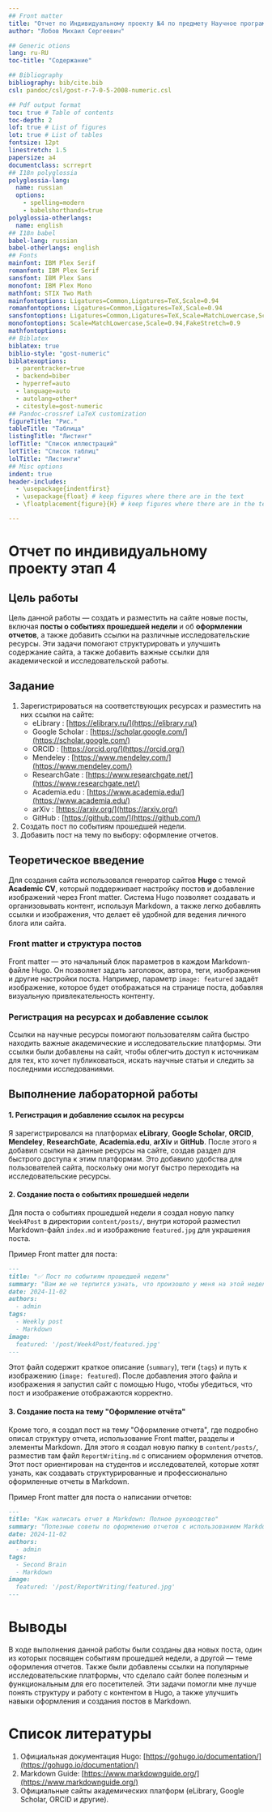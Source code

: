 ```yaml
---
## Front matter
title: "Отчет по Индивидуальному проекту №4 по предмету Научное программирование"
author: "Лобов Михаил Сергеевич"

## Generic otions
lang: ru-RU
toc-title: "Содержание"

## Bibliography
bibliography: bib/cite.bib
csl: pandoc/csl/gost-r-7-0-5-2008-numeric.csl

## Pdf output format
toc: true # Table of contents
toc-depth: 2
lof: true # List of figures
lot: true # List of tables
fontsize: 12pt
linestretch: 1.5
papersize: a4
documentclass: scrreprt
## I18n polyglossia
polyglossia-lang:
  name: russian
  options:
    - spelling=modern
    - babelshorthands=true
polyglossia-otherlangs:
  name: english
## I18n babel
babel-lang: russian
babel-otherlangs: english
## Fonts
mainfont: IBM Plex Serif
romanfont: IBM Plex Serif
sansfont: IBM Plex Sans
monofont: IBM Plex Mono
mathfont: STIX Two Math
mainfontoptions: Ligatures=Common,Ligatures=TeX,Scale=0.94
romanfontoptions: Ligatures=Common,Ligatures=TeX,Scale=0.94
sansfontoptions: Ligatures=Common,Ligatures=TeX,Scale=MatchLowercase,Scale=0.94
monofontoptions: Scale=MatchLowercase,Scale=0.94,FakeStretch=0.9
mathfontoptions:
## Biblatex
biblatex: true
biblio-style: "gost-numeric"
biblatexoptions:
  - parentracker=true
  - backend=biber
  - hyperref=auto
  - language=auto
  - autolang=other*
  - citestyle=gost-numeric
## Pandoc-crossref LaTeX customization
figureTitle: "Рис."
tableTitle: "Таблица"
listingTitle: "Листинг"
lofTitle: "Список иллюстраций"
lotTitle: "Список таблиц"
lolTitle: "Листинги"
## Misc options
indent: true
header-includes:
  - \usepackage{indentfirst}
  - \usepackage{float} # keep figures where there are in the text
  - \floatplacement{figure}{H} # keep figures where there are in the text

---
```


# Отчет по индивидуальному проекту этап 4

## Цель работы

Цель данной работы — создать и разместить на сайте новые посты, включая **посты о событиях прошедшей недели** и об **оформлении отчетов**, а также добавить ссылки на различные исследовательские ресурсы. Эти задачи помогают структурировать и улучшить содержание сайта, а также добавить важные ссылки для академической и исследовательской работы.

## Задание

1. Зарегистрироваться на соответствующих ресурсах и разместить на них ссылки на сайте:
   - eLibrary : [https://elibrary.ru/](https://elibrary.ru/)
   - Google Scholar : [https://scholar.google.com/](https://scholar.google.com/)
   - ORCID : [https://orcid.org/](https://orcid.org/)
   - Mendeley : [https://www.mendeley.com/](https://www.mendeley.com/)
   - ResearchGate : [https://www.researchgate.net/](https://www.researchgate.net/)
   - Academia.edu : [https://www.academia.edu/](https://www.academia.edu/)
   - arXiv : [https://arxiv.org/](https://arxiv.org/)
   - GitHub : [https://github.com/](https://github.com/)
2. Создать пост по событиям прошедшей недели.
3. Добавить пост на тему по выбору: оформление отчетов.

## Теоретическое введение

Для создания сайта использовался генератор сайтов **Hugo** с темой **Academic CV**, который поддерживает настройку постов и добавление изображений через Front matter. Система Hugo позволяет создавать и организовывать контент, используя Markdown, а также легко добавлять ссылки и изображения, что делает её удобной для ведения личного блога или сайта.

### Front matter и структура постов

Front matter — это начальный блок параметров в каждом Markdown-файле Hugo. Он позволяет задать заголовок, автора, теги, изображения и другие настройки поста. Например, параметр `image: featured` задаёт изображение, которое будет отображаться на странице поста, добавляя визуальную привлекательность контенту.

### Регистрация на ресурсах и добавление ссылок

Ссылки на научные ресурсы помогают пользователям сайта быстро находить важные академические и исследовательские платформы. Эти ссылки были добавлены на сайт, чтобы облегчить доступ к источникам для тех, кто хочет публиковаться, искать научные статьи и следить за последними исследованиями.

## Выполнение лабораторной работы

#### 1. Регистрация и добавление ссылок на ресурсы

Я зарегистрировался на платформах **eLibrary**, **Google Scholar**, **ORCID**, **Mendeley**, **ResearchGate**, **Academia.edu**, **arXiv** и **GitHub**. После этого я добавил ссылки на данные ресурсы на сайте, создав раздел для быстрого доступа к этим платформам. Это добавило удобства для пользователей сайта, поскольку они могут быстро переходить на исследовательские ресурсы.

#### 2. Создание поста о событиях прошедшей недели

Для поста о событиях прошедшей недели я создал новую папку `Week4Post` в директории `content/posts/`, внутри которой разместил Markdown-файл `index.md` и изображение `featured.jpg` для украшения поста.

Пример Front matter для поста:

```markdown
---
title: "✅ Пост по событиям прошедшей недели"
summary: "Вам же не терпится узнать, что произошло у меня на этой неделе? 😘"
date: 2024-11-02
authors:
  - admin
tags:
  - Weekly post
  - Markdown
image:
  featured: '/post/Week4Post/featured.jpg'
---
```

Этот файл содержит краткое описание (`summary`), теги (`tags`) и путь к изображению (`image: featured`). После добавления этого файла и изображения я запустил сайт с помощью Hugo, чтобы убедиться, что пост и изображение отображаются корректно.

#### 3. Создание поста на тему "Оформление отчёта"

Кроме того, я создал пост на тему "Оформление отчета", где подробно описал структуру отчета, использование Front matter, разделы и элементы Markdown. Для этого я создал новую папку в `content/posts/`, разместив там файл `ReportWriting.md` с описанием оформления отчетов. Этот пост ориентирован на студентов и исследователей, которые хотят узнать, как создавать структурированные и профессионально оформленные отчеты в Markdown.

Пример Front matter для поста о написании отчетов:

```markdown
---
title: "Как написать отчет в Markdown: Полное руководство"
summary: "Полезные советы по оформлению отчетов с использованием Markdown и Hugo"
date: 2024-11-02
authors:
  - admin
tags:
  - Second Brain
  - Markdown
image:
  featured: '/post/ReportWriting/featured.jpg'
---
```

# Выводы

В ходе выполнения данной работы были созданы два новых поста, один из которых посвящен событиям прошедшей недели, а другой — теме оформления отчетов. Также были добавлены ссылки на популярные исследовательские платформы, что сделало сайт более полезным и функциональным для его посетителей. Эти задачи помогли мне лучше понять структуру и работу с контентом в Hugo, а также улучшить навыки оформления и создания постов в Markdown.

# Список литературы

1. Официальная документация Hugo: [https://gohugo.io/documentation/](https://gohugo.io/documentation/)
2. Markdown Guide: [https://www.markdownguide.org/](https://www.markdownguide.org/)
3. Официальные сайты академических платформ (eLibrary, Google Scholar, ORCID и другие).


